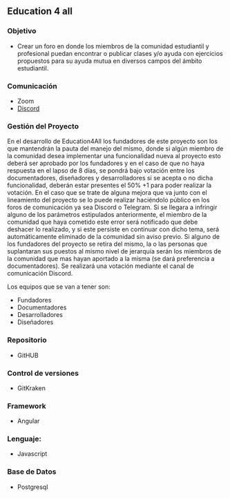 ## Education 4 all

### Objetivo

* Crear un foro en donde los miembros de la comunidad estudiantil y profesional puedan encontrar o publicar clases y/o ayuda con ejercicios propuestos para su ayuda mutua en diversos campos del ámbito estudiantil.

### Comunicación

* Zoom 
* [Discord](https://discord.gg/Zpxg9Y8f)

### Gestión del Proyecto

En el desarrollo de Education4All los fundadores de este proyecto son los que mantendrán la pauta del manejo del mismo, donde si algún miembro de la comunidad desea implementar una funcionalidad nueva al proyecto esto deberá ser aprobado por los fundadores y en el caso de que no haya respuesta en el lapso de 8 días, se pondrá bajo votación entre los documentadores, diseñadores y desarrolladores si se acepta o no dicha funcionalidad, deberán estar presentes el 50% +1 para poder realizar la votación.
 En el caso que se trate de alguna mejora que va junto con el lineamiento del proyecto se lo puede realizar haciéndolo público en los foros de comunicación ya sea Discord o Telegram.
Si se llegara a infringir alguno de los parámetros estipulados anteriormente, el miembro de la comunidad que haya cometido este error será notificado que debe deshacer lo realizado, y si este persiste en continuar con dicho tema, será automáticamente eliminado de la comunidad sin aviso previo.
Si alguno de los fundadores del proyecto se retira del mismo, la o las personas que suplantaran sus puestos al mismo nivel de jerarquía serán los miembros de la comunidad que mas hayan aportado a la misma (se dará preferencia a documentadores). Se realizará una votación mediante el canal de comunicación Discord. 

Los equipos que se van a tener son:
* Fundadores
* Documentadores
* Desarrolladores
* Diseñadores


### Repositorio  

* GitHUB 

### Control de versiones 

* GitKraken  

### Framework 

* Angular  

### Lenguaje: 

* Javascript  

### Base de Datos 

* Postgresql 
